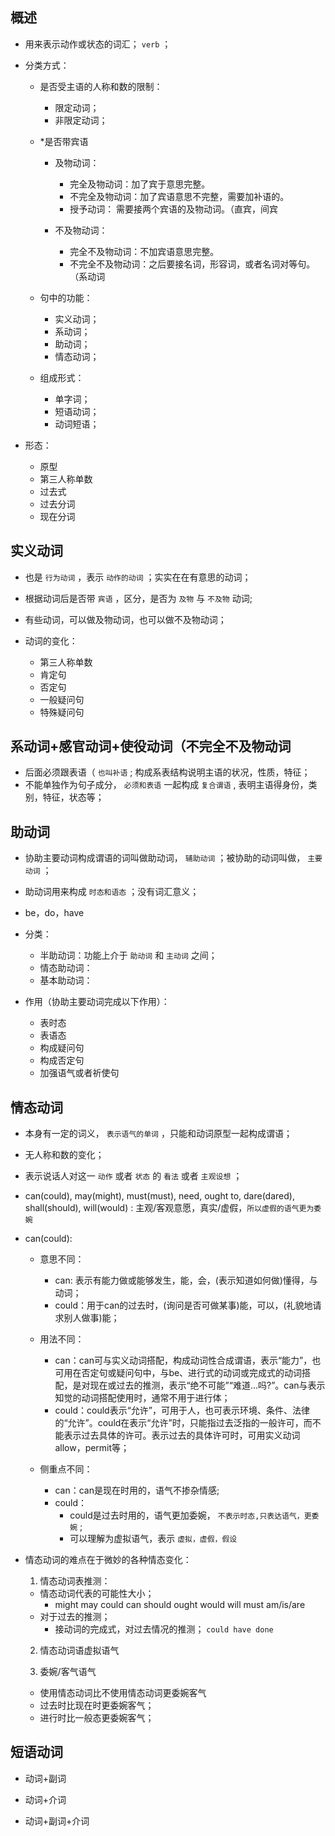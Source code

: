 ## 概述

* 用来表示动作或状态的词汇； `verb` ；

* 分类方式：
  + 是否受主语的人称和数的限制：
    - 限定动词；
    - 非限定动词；

  + *是否带宾语
    - 及物动词：
      - 完全及物动词：加了宾于意思完整。
      - 不完全及物动词：加了宾语意思不完整，需要加补语的。
      - 授予动词： 需要接两个宾语的及物动词。（直宾，间宾

    - 不及物动词：
      - 完全不及物动词：不加宾语意思完整。
      - 不完全不及物动词：之后要接名词，形容词，或者名词对等句。（系动词

  + 句中的功能：
    - 实义动词；
    - 系动词；
    - 助动词；
    - 情态动词；

  + 组成形式：
    - 单字词；
    - 短语动词；
    - 动词短语；

* 形态：
  + 原型
  + 第三人称单数
  + 过去式
  + 过去分词
  + 现在分词

## 实义动词

* 也是 `行为动词` ，表示 `动作的动词` ；实实在在有意思的动词；
* 根据动词后是否带 `宾语` ，区分，是否为 `及物` 与 `不及物` 动词; 
* 有些动词，可以做及物动词，也可以做不及物动词；

* 动词的变化：
  + 第三人称单数
  + 肯定句
  + 否定句
  + 一般疑问句
  + 特殊疑问句

## 系动词+感官动词+使役动词（不完全不及物动词

* 后面必须跟表语（ `也叫补语` ; 构成系表结构说明主语的状况，性质，特征；
* 不能单独作为句子成分， `必须和表语` 一起构成 `复合谓语` , 表明主语得身份，类别，特征，状态等；

## 助动词

* 协助主要动词构成谓语的词叫做助动词， `辅助动词` ；被协助的动词叫做， `主要动词` ；
* 助动词用来构成 `时态和语态` ；没有词汇意义；
* be，do，have

* 分类：
  + 半助动词：功能上介于 `助动词` 和 `主动词` 之间；
  + 情态助动词：
  + 基本助动词：

* 作用（协助主要动词完成以下作用）：
  + 表时态
  + 表语态
  + 构成疑问句
  + 构成否定句
  + 加强语气或者祈使句

## 情态动词

* 本身有一定的词义， `表示语气的单词` ，只能和动词原型一起构成谓语；
* 无人称和数的变化；
* 表示说话人对这一 `动作` 或者 `状态` 的 `看法` 或者 `主观设想` ；
* can(could), may(might), must(must), need, ought to, dare(dared), shall(should), will(would) :  主观/客观意愿，真实/虚假，`所以虚假的语气更为委婉`
* can(could):

  + 意思不同：
    - can: 表示有能力做或能够发生，能，会，(表示知道如何做)懂得，与动词；
    - could：用于can的过去时，(询问是否可做某事)能，可以，(礼貌地请求别人做事)能；

  + 用法不同：
    - can：can可与实义动词搭配，构成动词性合成谓语，表示“能力”，也可用在否定句或疑问句中，与be、进行式的动词或完成式的动词搭配，是对现在或过去的推测，表示“绝不可能”“难道…吗?”。can与表示知觉的动词搭配使用时，通常不用于进行体；
    - could：could表示“允许”，可用于人，也可表示环境、条件、法律的“允许”。could在表示“允许”时，只能指过去泛指的一般许可，而不能表示过去具体的许可。表示过去的具体许可时，可用实义动词allow，permit等；

  + 侧重点不同：
    - can：can是现在时用的，语气不掺杂情感;
    - could：
      - could是过去时用的，语气更加委婉， `不表示时态,只表达语气，更委婉` ;
      - 可以理解为虚拟语气，表示 `虚拟，虚假，假设`

* 情态动词的难点在于微妙的各种情态变化：
  1. 情态动词表推测：
    - 情态动词代表的可能性大小；
      - might may could can should ought would will must am/is/are
    - 对于过去的推测；
      - 接动词的完成式，对过去情况的推测； `could have done`

  2. 情态动词语虚拟语气

  3. 委婉/客气语气
    - 使用情态动词比不使用情态动词更委婉客气
    - 过去时比现在时更委婉客气；
    - 进行时比一般态更委婉客气；

## 短语动词

* 动词+副词

* 动词+介词

* 动词+副词+介词


